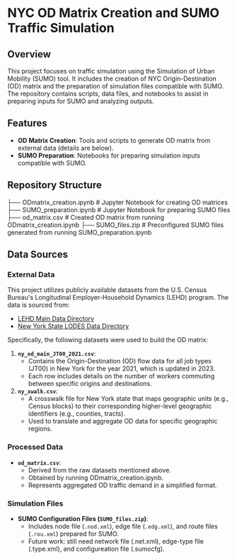 # NYC OD Matrix Creation and SUMO Traffic Simulation

## Overview
This project focuses on traffic simulation using the Simulation of Urban Mobility (SUMO) tool. It includes the creation of NYC Origin-Destination (OD) matrix and the preparation of simulation files compatible with SUMO. The repository contains scripts, data files, and notebooks to assist in preparing inputs for SUMO and analyzing outputs.

## Features
- **OD Matrix Creation**: Tools and scripts to generate OD matrix from external data (details are below).
- **SUMO Preparation**: Notebooks for preparing simulation inputs compatible with SUMO.

## Repository Structure
├── ODmatrix_creation.ipynb # Jupyter Notebook for creating OD matrices 
├── SUMO_preparation.ipynb # Jupyter Notebook for preparing SUMO files 
├── od_matrix.csv # Created OD matrix from running ODmatrix_creation.ipynb
├── SUMO_files.zip # Preconfigured SUMO files generated from running SUMO_preparation.ipynb


## Data Sources

### External Data
This project utilizes publicly available datasets from the U.S. Census Bureau's Longitudinal Employer-Household Dynamics (LEHD) program. The data is sourced from:

- [LEHD Main Data Directory](https://lehd.ces.census.gov/data/)
- [New York State LODES Data Directory](https://lehd.ces.census.gov/data/lodes/LODES8/ny/)

Specifically, the following datasets were used to build the OD matrix:
1. **`ny_od_main_JT00_2021.csv`**:
   - Contains the Origin-Destination (OD) flow data for all job types (JT00) in New York for the year 2021, which is updated in 2023.
   - Each row includes details on the number of workers commuting between specific origins and destinations.
2. **`ny_xwalk.csv`**:
   - A crosswalk file for New York state that maps geographic units (e.g., Census blocks) to their corresponding higher-level geographic identifiers (e.g., counties, tracts).
   - Used to translate and aggregate OD data for specific geographic regions.

### Processed Data
- **`od_matrix.csv`**:
  - Derived from the raw datasets mentioned above.
  - Obtained by running ODmatrix_creation.ipynb.
  - Represents aggregated OD traffic demand in a simplified format.

### Simulation Files
- **SUMO Configuration Files (`SUMO_files.zip`)**:
  - Includes node file (`.nod.xml`), edge file (`.edg.xml`), and route files (`.rou.xml`) prepared for SUMO.
  - Future work: still need network file (.net.xml), edge-type file (.type.xml), and configureation file (.sumocfg).





